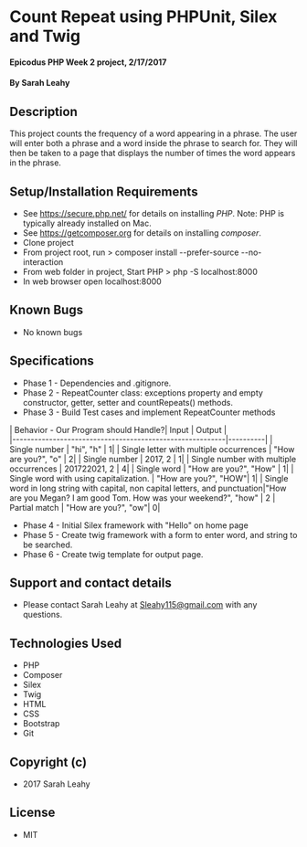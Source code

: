 # Count Repeat using PHPUnit, Silex and Twig

#### Epicodus PHP Week 2 project, 2/17/2017

#### By Sarah Leahy

## Description

This project counts the frequency of a word appearing in a phrase. The user will enter both a phrase and a word inside the phrase to search for. They will then be taken to a page that displays the number of times the word appears in the phrase.

## Setup/Installation Requirements
* See https://secure.php.net/ for details on installing _PHP_.  Note: PHP is typically already installed on Mac.
* See https://getcomposer.org for details on installing _composer_.
* Clone project
* From project root, run > composer install --prefer-source --no-interaction
* From web folder in project, Start PHP > php -S localhost:8000
* In web browser open localhost:8000

## Known Bugs
* No known bugs

## Specifications
* Phase 1 - Dependencies and .gitignore.
* Phase 2 - RepeatCounter class: exceptions property and empty constructor, getter, setter and countRepeats() methods.
* Phase 3 - Build Test cases and implement RepeatCounter methods

| Behavior - Our Program should Handle?| Input         | Output |             
|----------------------------------------------------------|----------|
|  Single number                             | "hi", "h" |  1|
|  Single letter with multiple occurrences    | "How are you?", "o"   |  2|
|  Single number                             | 2017, 2   |  1|
|  Single number with multiple occurrences           | 201722021, 2   |  4|
|  Single word                               | "How are you?", "How" |  1|
|  Single word with using capitalization.    |  "How are you?", "HOW"|  1|
|  Single word in long string with capital, non capital letters, and punctuation|"How are you Megan? I am good Tom. How was your weekend?", "how" | 2
|  Partial match     |  "How are you?", "ow"|  0|

* Phase 4 - Initial Silex framework with "Hello" on home page
* Phase 5 - Create twig framework with a form to enter word, and string to be searched.
* Phase 6 - Create twig template for output page.


## Support and contact details
* Please contact Sarah Leahy at Sleahy115@gmail.com with any questions.

## Technologies Used
* PHP
* Composer
* Silex
* Twig
* HTML
* CSS
* Bootstrap
* Git

## Copyright (c)
* 2017 Sarah Leahy

## License
* MIT
